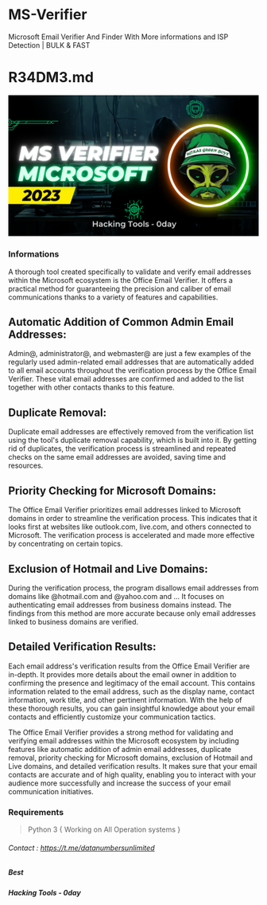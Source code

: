 # MS-Verifier
 Microsoft Email Verifier And Finder With More informations and ISP Detection | BULK & FAST
 
# R34DM3.md

![](https://raw.githubusercontent.com/ta9ra9pa9/MS-Verifier/main/logo_MS_V.png)

### Informations

A thorough tool created specifically to validate and verify email addresses within the Microsoft ecosystem is the Office Email Verifier. It offers a practical method for guaranteeing the precision and caliber of email communications thanks to a variety of features and capabilities.

## Automatic Addition of Common Admin Email Addresses: 
 Admin@, administrator@, and webmaster@ are just a few examples of the regularly used admin-related email addresses that are automatically added to all email accounts throughout the verification process by the Office Email Verifier. These vital email addresses are confirmed and added to the list together with other contacts thanks to this feature.

## Duplicate Removal:
 Duplicate email addresses are effectively removed from the verification list using the tool's duplicate removal capability, which is built into it. By getting rid of duplicates, the verification process is streamlined and repeated checks on the same email addresses are avoided, saving time and resources.

## Priority Checking for Microsoft Domains:
 The Office Email Verifier prioritizes email addresses linked to Microsoft domains in order to streamline the verification process. This indicates that it looks first at websites like outlook.com, live.com, and others connected to Microsoft. The verification process is accelerated and made more effective by concentrating on certain topics.

## Exclusion of Hotmail and Live Domains:
 During the verification process, the program disallows email addresses from domains like @hotmail.com and @yahoo.com and ... It focuses on authenticating email addresses from business domains instead. The findings from this method are more accurate because only email addresses linked to business domains are verified.

## Detailed Verification Results:
 Each email address's verification results from the Office Email Verifier are in-depth. It provides more details about the email owner in addition to confirming the presence and legitimacy of the email account. This contains information related to the email address, such as the display name, contact information, work title, and other pertinent information. With the help of these thorough results, you can gain insightful knowledge about your email contacts and efficiently customize your communication tactics.

The Office Email Verifier provides a strong method for validating and verifying email addresses within the Microsoft ecosystem by including features like automatic addition of admin email addresses, duplicate removal, priority checking for Microsoft domains, exclusion of Hotmail and Live domains, and detailed verification results. It makes sure that your email contacts are accurate and of high quality, enabling you to interact with your audience more successfully and increase the success of your email communication initiatives.


### Requirements
> Python 3 { Working on All Operation systems }

###### Contact : https://t.me/datanumbersunlimited
##### Best
##### Hacking Tools - 0day
